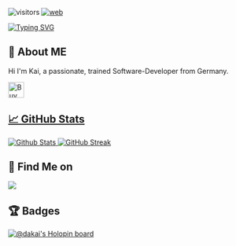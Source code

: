 ![visitors](https://visitor-badge.laobi.icu/badge?page_id=da-Kai.visitor-badge)
[![web](https://img.shields.io/badge/web-da--kai.github.io-green)](https://da-kai.github.io/)

[![Typing SVG](http://readme-typing-svg.herokuapp.com?font=Fira+Code&duration=4000&pause=5000&color=22A7F7&center=true&vCenter=true&random=false&width=435&lines=Hi+👋%2C+Im+da-Kai)](https://git.io/typing-svg)

## 👤 About ME
Hi I'm Kai, a passionate, trained Software-Developer from Germany.

<a href='https://ko-fi.com/daKai' target='_blank'><img height='32' style='border:0px;height:32px;' src='https://az743702.vo.msecnd.net/cdn/kofi3.png?v=0' border='0' alt='Buy Me a Coffee' />

## 📈 GitHub Stats
![Github Stats](https://github-readme-stats.vercel.app/api?username=da-kai&theme=highcontrast&hide_border=true&border_radius=20&include_all_commits=false&count_private=false)
[![GitHub Streak](https://github-readme-streak-stats.herokuapp.com?user=da-kai&theme=highcontrast&hide_border=true&border_radius=20)](https://git.io/streak-stats)

## 🔗 Find Me on
[![](https://cdn.thingiverse.com/site/img/favicons/favicon-32x32.png)](https://www.thingiverse.com/da_kai)

## 🏆 Badges

<!-- ![](https://github-profile-trophy.vercel.app/?username=da-kai&theme=dark) -->

[![@dakai's Holopin board](https://holopin.me/dakai)](https://holopin.io/@dakai)
